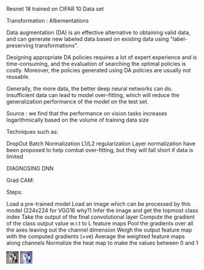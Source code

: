 
Resnet 18 trained on CIFAR 10 Data set 

Transformation : Albementations

Data augmentation (DA) is an effective alternative to obtaining valid data, and can generate new labeled data based on existing data using "label-preserving transformations". 

Designing appropriate DA policies requires a lot of expert experience and is time-consuming, and the evaluation of searching the optimal policies is costly. Moreover, the policies generated using DA policies are usually not reusable.

Generally, the more data, the better deep neural networks can do. Insufficient data can lead to model over-fitting, which will reduce the generalization performance of the model on the test set.

Source : we find that the performance on vision tasks increases logarithmically based on the volume of training data size

 

Techniques such as:

DropOut
Batch Normalization
L1/L2 regularization 
Layer normalization 
have been proposed to help combat over-fitting, but they will fall short if data is limited



DIAGNOSING DNN

Grad CAM:

Steps: 

Load a pre-trained model
Load an image which can be processed by this model (224x224 for VGG16 why?)
Infer the image and get the topmost class index
Take the output of the final convolutional layer
Compute the gradient of the class output value w.r.t to L feature maps
Pool the gradients over all the axes leaving out the channel dimension
Weigh the output feature map with the computed gradients (+ve)
Average the weighted feature maps along channels
Normalize the heat map to make the values between 0 and 1


![plot](./test/dog/dog1.png)
![plot](./Gradcam_out/map.jpg)

